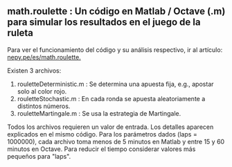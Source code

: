 ## math.roulette : Un código en Matlab / Octave (.m) para simular los resultados en el juego de la ruleta
Para ver el funcionamiento del código y su análisis respectivo, ir al artículo: [nepy.pe/es/math.roulette.](http://www.nepy.pe/es/programacion/aprendiendo-programacion-con-la-ruleta-y-respondiendo-si-estamos-solos/) 

Existen 3 archivos: 

1. rouletteDeterministic.m : Se determina una apuesta fija, e.g., apostar solo al color rojo.
2. rouletteStochastic.m : En cada ronda se apuesta aleatoriamente a distintos números.
3. rouletteMartingale.m : Se usa la estrategia de Martingale.

Todos los archivos requieren un valor de entrada. Los detalles aparecen explicados en el mismo código.
Para los parámetros dados (laps = 1000000), cada archivo toma menos de 5 minutos en Matlab y entre 15 y 60 minutos en Octave. Para reducir el tiempo considerar valores más pequeños para "laps".
